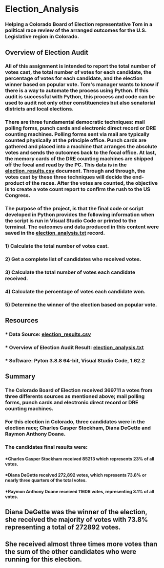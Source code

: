 # Election_Analysis

### Helping a Colorado Board of Election representative Tom in a political race review of the arranged outcomes for the U.S. Legislative region in Colorado.

## Overview of Election Audit

### All of this assignment is intended to report the total number of votes cast, the total number of votes for each candidate, the percentage of votes for each candidate, and the election winner based on popular vote. Tom's manager wants to know if there is a way to automate the process using Python. If this audit is successful with Python, this process and code can be used to audit not only other constituencies but also senatorial districts and local elections.
### There are three fundamental democratic techniques: mail polling forms, punch cards and electronic direct record or DRE counting machines. Polling forms sent via mail are typically counted physically at the principle office. Punch cards are gathered and placed into a machine that arranges the absolute votes and sends the outcomes back to the focal office. At last, the memory cards of the DRE counting machines are shipped off the focal and read by the PC. This data is in the [election_results.csv](https://github.com/DougUOT/Election_Analysis/blob/master/Resources/election_results.csv) document. Through and through, the votes cast by these three techniques will decide the end-product of the races. After the votes are counted, the objective is to create a vote count report to confirm the rush to the US Congress.
### The purpose of the project, is that the final code or script developed in Python provides the following information when the script is run in Visual Studio Code or printed to the terminal. The outcomes and data produced in this content were saved in the [election_analysis.txt](https://github.com/DougUOT/Election_Analysis/blob/master/Analysis/election_analysis.txt) record. 

### 1) Calculate the total number of votes cast.
### 2) Get a complete list of candidates who received votes.
### 3) Calculate the total number of votes each candidate received.
### 4) Calculate the percentage of votes each candidate won.
### 5) Determine the winner of the election based on popular vote.

## Resources

### * Data Source: [election_results.csv](https://github.com/DougUOT/Election_Analysis/blob/master/Resources/election_results.csv)
### * Overview of Election Audit Result: [election_analysis.txt](https://github.com/DougUOT/Election_Analysis/blob/master/Analysis/election_analysis.txt)  
### * Software: Pyton 3.8.8 64-bit, Visual Studio Code, 1.62.2

## Summary

### The Colorado Board of Election received 369711 a votes from three differents sources as mentioned above; mail polling forms, punch cards and electronic direct record or DRE counting machines.

### For this election in Colorado, three candidates were in the election race; Charles Casper Stockham, Diana DeGette and Raymon Anthony Doane. 

### The candidates final results were:

#### *Charles Casper Stockham received 85213 which represents 23% of all votes.
#### *Diana DeGette received 272,892 votes, which represents 73.8% or nearly three quarters of the total votes.
#### *Raymon Anthony Doane received 11606 votes, representing 3.1% of all votes.

## Diana DeGette was the winner of the election, she received the majority of votes with 73.8% representing a total of 272892 votes. 

## She received almost three times more votes than the sum of the other candidates who were running for this election.

